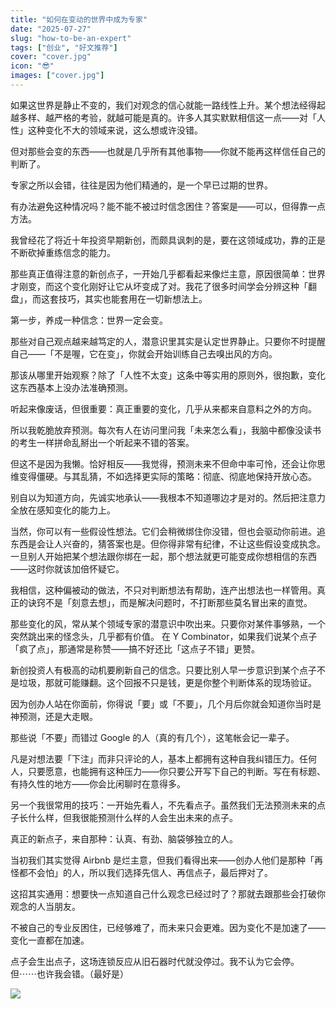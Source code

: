 ```yaml
---
title: "如何在变动的世界中成为专家"
date: "2025-07-27"
slug: "how-to-be-an-expert"
tags: ["创业", "好文推荐"]
cover: "cover.jpg"
icon: "😎"
images: ["cover.jpg"]
---
```

如果这世界是静止不变的，我们对观念的信心就能一路线性上升。某个想法经得起越多样、越严格的考验，就越可能是真的。许多人其实默默相信这一点——对「人性」这种变化不大的领域来说，这么想或许没错。



但对那些会变的东西——也就是几乎所有其他事物——你就不能再这样信任自己的判断了。



专家之所以会错，往往是因为他们精通的，是一个早已过期的世界。



有办法避免这种情况吗？能不能不被过时信念困住？答案是——可以，但得靠一点方法。



我曾经花了将近十年投资早期新创，而颇具讽刺的是，要在这领域成功，靠的正是不断砍掉重练信念的能力。



那些真正值得注意的新创点子，一开始几乎都看起来像烂主意，原因很简单：世界才刚变，而这个变化刚好让它从坏变成了对。我花了很多时间学会分辨这种「翻盘」，而这套技巧，其实也能套用在一切新想法上。



第一步，养成一种信念：世界一定会变。



那些对自己观点越来越笃定的人，潜意识里其实是认定世界静止。只要你不时提醒自己——「不是喔，它在变」，你就会开始训练自己去嗅出风的方向。



那该从哪里开始观察？除了「人性不太变」这条中等实用的原则外，很抱歉，变化这东西基本上没办法准确预测。



听起来像废话，但很重要：真正重要的变化，几乎从来都来自意料之外的方向。



所以我乾脆放弃预测。每次有人在访问里问我「未来怎么看」，我脑中都像没读书的考生一样拼命乱掰出一个听起来不错的答案。



但这不是因为我懒。恰好相反——我觉得，预测未来不但命中率可怜，还会让你思维变得僵硬。与其乱猜，不如选择更实际的策略：彻底、彻底地保持开放心态。



别自以为知道方向，先诚实地承认——我根本不知道哪边才是对的。然后把注意力全放在感知变化的能力上。



当然，你可以有一些假设性想法。它们会稍微绑住你没错，但也会驱动你前进。追东西是会让人兴奋的，猜答案也是。但你得非常有纪律，不让这些假设变成执念。
一旦别人开始把某个想法跟你绑在一起，那个想法就更可能变成你想相信的东西——这时你就该加倍怀疑它。



我相信，这种偏被动的做法，不只对判断想法有帮助，连产出想法也一样管用。真正的诀窍不是「刻意去想」，而是解决问题时，不打断那些莫名冒出来的直觉。



那些变化的风，常从某个领域专家的潜意识中吹出来。只要你对某件事够熟，一个突然跳出来的怪念头，几乎都有价值。
在 Y Combinator，如果我们说某个点子「疯了点」，那通常是称赞——搞不好还比「这点子不错」更赞。



新创投资人有极高的动机要刷新自己的信念。只要比别人早一步意识到某个点子不是垃圾，那就可能赚翻。这个回报不只是钱，更是你整个判断体系的现场验证。



因为创办人站在你面前，你得说「要」或「不要」，几个月后你就会知道你当时是神预测，还是大走眼。



那些说「不要」而错过 Google 的人（真的有几个），这笔帐会记一辈子。



凡是对想法要「下注」而非只评论的人，基本上都拥有这种自我纠错压力。任何人，只要愿意，也能拥有这种压力——你只要公开写下自己的判断。写在有标题、有持久性的地方——你会比闲聊时在意得多。



另一个我很常用的技巧：一开始先看人，不先看点子。虽然我们无法预测未来的点子长什么样，但我很能预测什么样的人会生出未来的点子。



真正的新点子，来自那种：认真、有劲、脑袋够独立的人。



当初我们其实觉得 Airbnb 是烂主意，但我们看得出来——创办人他们是那种「再怪都不会怕」的人，所以我们选择先信人、再信点子，最后押对了。



这招其实通用：想要快一点知道自己什么观念已经过时了？那就去跟那些会打破你观念的人当朋友。



不被自己的专业反困住，已经够难了，而未来只会更难。因为变化不是加速了——变化一直都在加速。



点子会生出点子，这场连锁反应从旧石器时代就没停过。我不认为它会停。
但⋯⋯也许我会错。（最好是）




![](https://prod-files-secure.s3.us-west-2.amazonaws.com/112d0858-5090-4d34-a606-b75eb8d65fd2/46476355-9cf3-4e99-9b7a-3531bc426380/1000202064.png?X-Amz-Algorithm=AWS4-HMAC-SHA256&X-Amz-Content-Sha256=UNSIGNED-PAYLOAD&X-Amz-Credential=ASIAZI2LB466TMJYHRB2%2F20251019%2Fus-west-2%2Fs3%2Faws4_request&X-Amz-Date=20251019T072713Z&X-Amz-Expires=3600&X-Amz-Security-Token=IQoJb3JpZ2luX2VjECcaCXVzLXdlc3QtMiJGMEQCIFt6yoYOxbFBKpewGAF5lGu5urypG9x77DAW%2BK%2BfQngmAiAnTxlO4jauOaaoZqYcCXCwJBaC8nhDnOk3iCRznJMGGyqIBAjQ%2F%2F%2F%2F%2F%2F%2F%2F%2F%2F8BEAAaDDYzNzQyMzE4MzgwNSIM%2FG1E%2BolfKkG89z%2FeKtwDQMyRIpUrJPm3RMlB0avc6Pe%2FgpMBForKl8YiHvzDC5J9nQsvtEzZDhlhXtXRXe6SloZDuo1O8OrdU%2BGE2txbkkjJ0EWaklWfiyofOChGQhn4teRvLeIQYS%2F8XoEvd3GM%2FHsVNILIqgBp2cBUwwLxGH1td1ch9rTHvIFpTL3Y2jekpnlbxdvnoaceemo3tUi7pMTio3OegqoGN5KqZZ91CBubLs9JWV8kpDoqrppacSOL9cwPCwPVgKkJvZjG%2B0JbdZQY9jT9q90j1hI%2B9hfTuE2XUy%2FcntTcXz6a3QJzAW0RJepZ1WRCn0fA2aGCuq8EeHwOsJpMzVZG0uuAPTfDBKewqIzTAc624NIYCOUxZLy6DHGjRgT4ct0AFA56pjNht2JY5tAKm%2FFX3n0vmCF75BVSZjaIzkXr1o5pg1dyMnrf2RUY1duLTetVOTB%2FmP19ku%2FE6jmhhY2BaBU5t6QISX4Dh5nFj1b5w8KbBulNcpZW9okhEibd7y%2BOd0yTVou5%2Be97K8tVdfmv%2F9X8qVcVjXxg94Oht%2FRmxWtk0wWY1iQurXgapNZ1et8%2B9Dz6YVv34OJb3kLmWBWoQDV13eab2W2WOCfdh227YTxO4t0Tf2An6pQVu3Ka2KnNme4wuY%2FSxwY6pgFpAtowRTFMMAVQ3vpx29TQsFSWCdD561Hd%2BeenoCTtbkx4ptanqKRNc6Tqcd3Zp5gLiaXgJHb%2Bfjr2xPEvZGGIILy1rj8T2SOKYly4hZLvaA7r7E5dbsJkW9s05Q3Qeiv8w3LdKi4qTW1Ued%2FkU%2FFygIOhwa3HduCW9DY4yTacnnlhCCT%2FRYsZRxpcrLvuyFbxY9udis%2FoOmiTaEc%2BoodkpICjBhy3&X-Amz-Signature=9d49f144012a59e3b0d6295dc06f768cc5dad04b7d4584d48aa0b81abaa00593&X-Amz-SignedHeaders=host&x-amz-checksum-mode=ENABLED&x-id=GetObject)

